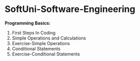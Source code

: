 # SoftUni-Software-Engineering

<b>Programming Basics:</b>
01. First Steps In Coding
02. Simple Operations and Calculations
03. Exercise-Simple Operations
04. Conditional Statements
05. Exercise-Conditional Statements
